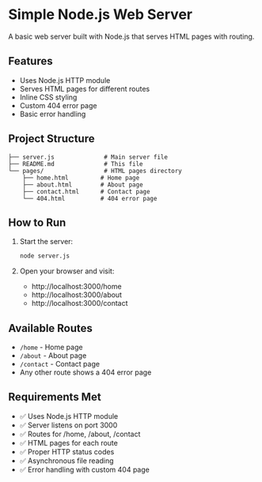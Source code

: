 # Simple Node.js Web Server

A basic web server built with Node.js that serves HTML pages with routing.

## Features

- Uses Node.js HTTP module
- Serves HTML pages for different routes
- Inline CSS styling
- Custom 404 error page
- Basic error handling

## Project Structure

```
├── server.js              # Main server file
├── README.md              # This file
└── pages/                 # HTML pages directory
    ├── home.html         # Home page
    ├── about.html        # About page
    ├── contact.html      # Contact page
    └── 404.html          # 404 error page
```

## How to Run

1. Start the server:

   ```bash
   node server.js
   ```

2. Open your browser and visit:
   - http://localhost:3000/home
   - http://localhost:3000/about
   - http://localhost:3000/contact

## Available Routes

- `/home` - Home page
- `/about` - About page
- `/contact` - Contact page
- Any other route shows a 404 error page

## Requirements Met

- ✅ Uses Node.js HTTP module
- ✅ Server listens on port 3000
- ✅ Routes for /home, /about, /contact
- ✅ HTML pages for each route
- ✅ Proper HTTP status codes
- ✅ Asynchronous file reading
- ✅ Error handling with custom 404 page
